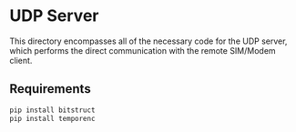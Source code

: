 # UDP Server
This directory encompasses all of the necessary code for the UDP server, which performs the direct communication with the remote SIM/Modem client.

## Requirements
```bash
pip install bitstruct
pip install temporenc
```